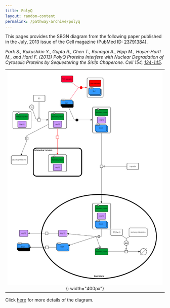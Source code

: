 ```yaml
---
title: PolyQ
layout: random-content
permalink: /pathway-archive/polyq
---
```


This pages provides the SBGN diagram from the following paper published in the July, 2013 issue of the Cell magazine (PubMed ID: [23791384](http://www.ncbi.nlm.nih.gov/pubmed/23791384)).

*Park S., Kukushkin Y., Gupta R., Chen T., Konagai A., Hipp M., Hayer-Hartl M., and Hartl F. (2013) PolyQ Proteins Interfere with Nuclear Degradation of Cytosolic Proteins by Sequestering the Sis1p Chaperone. Cell 154, [134-145](http://www.sciencedirect.com/science/article/pii/S0092867413007046)*.


| |
|:-:|
| ![SBGN-PD](https://raw.githubusercontent.com/sbgn/pathway-archive/master/polyq/POM-July2013.png){: width="400px"} |

Click [here](https://github.com/sbgn/pathway-archive/tree/master/polyq) for more details of the diagram.
